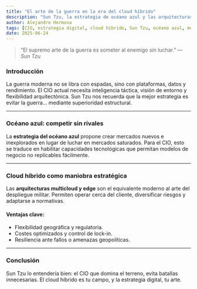 ```yaml
---
title: "El arte de la guerra en la era del cloud híbrido"
description: "Sun Tzu, la estrategia de océano azul y las arquitecturas multicloud como ventaja táctica para el CIO."
author: Alejandro Hermosa
tags: [CIO, estrategia digital, cloud híbrido, Sun Tzu, océano azul, multicloud]
date: 2025-06-24
---
```


> “El supremo arte de la guerra es someter al enemigo sin luchar.” — *Sun Tzu*

### Introducción
La guerra moderna no se libra con espadas, sino con plataformas, datos y rendimiento. El CIO actual necesita inteligencia táctica, visión de entorno y flexibilidad arquitectónica. Sun Tzu nos recuerda que la mejor estrategia es evitar la guerra... mediante superioridad estructural.

---

### Océano azul: competir sin rivales
La **estrategia del océano azul** propone crear mercados nuevos e inexplorados en lugar de luchar en mercados saturados. Para el CIO, esto se traduce en habilitar capacidades tecnológicas que permitan modelos de negocio no replicables fácilmente.

---

### Cloud híbrido como maniobra estratégica
Las **arquitecturas multicloud y edge** son el equivalente moderno al arte del despliegue militar. Permiten operar cerca del cliente, diversificar riesgos y adaptarse a normativas.

#### Ventajas clave:
- Flexibilidad geográfica y regulatoria.
- Costes optimizados y control de lock-in.
- Resiliencia ante fallos o amenazas geopolíticas.

---

### Conclusión
Sun Tzu lo entendería bien: el CIO que domina el terreno, evita batallas innecesarias. El cloud híbrido es tu campo, y la estrategia digital, tu arte.